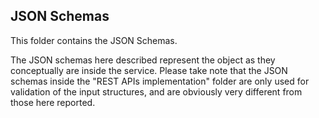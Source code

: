 ## JSON Schemas

This folder contains the JSON Schemas.

The JSON schemas here described represent the object as they conceptually are inside the service. Please take note that the JSON schemas inside the "REST APIs implementation" folder are only used for validation of the input structures, and are obviously very different from those here reported.